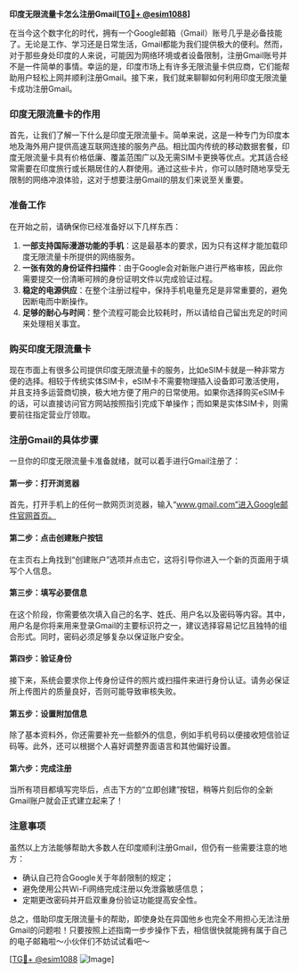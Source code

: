 **印度无限流量卡怎么注册Gmail[[TG💪+ @esim1088](https://t.me/s/esim1088)]**

在当今这个数字化的时代，拥有一个Google邮箱（Gmail）账号几乎是必备技能了。无论是工作、学习还是日常生活，Gmail都能为我们提供极大的便利。然而，对于那些身处印度的人来说，可能因为网络环境或者设备限制，注册Gmail账号并不是一件简单的事情。幸运的是，印度市场上有许多无限流量卡供应商，它们能帮助用户轻松上网并顺利注册Gmail。接下来，我们就来聊聊如何利用印度无限流量卡成功注册Gmail。

### 印度无限流量卡的作用

首先，让我们了解一下什么是印度无限流量卡。简单来说，这是一种专门为印度本地及海外用户提供高速互联网连接的服务产品。相比国内传统的移动数据套餐，印度无限流量卡具有价格低廉、覆盖范围广以及无需SIM卡更换等优点。尤其适合经常需要在印度旅行或长期居住的人群使用。通过这些卡片，你可以随时随地享受无限制的网络冲浪体验，这对于想要注册Gmail的朋友们来说至关重要。

### 准备工作

在开始之前，请确保你已经准备好以下几样东西：
1. **一部支持国际漫游功能的手机**：这是最基本的要求，因为只有这样才能加载印度无限流量卡所提供的网络服务。
2. **一张有效的身份证件扫描件**：由于Google会对新账户进行严格审核，因此你需要提交一份清晰可辨的身份证明文件以完成验证过程。
3. **稳定的电源供应**：在整个注册过程中，保持手机电量充足是非常重要的，避免因断电而中断操作。
4. **足够的耐心与时间**：整个流程可能会比较耗时，所以请给自己留出充足的时间来处理相关事宜。

### 购买印度无限流量卡

现在市面上有很多公司提供印度无限流量卡的服务，比如eSIM卡就是一种非常方便的选择。相较于传统实体SIM卡，eSIM卡不需要物理插入设备即可激活使用，并且支持多运营商切换，极大地方便了用户的日常使用。如果你选择购买eSIM卡的话，可以直接访问官方网站按照指引完成下单操作；而如果是实体SIM卡，则需要前往指定营业厅领取。

### 注册Gmail的具体步骤

一旦你的印度无限流量卡准备就绪，就可以着手进行Gmail注册了：

#### 第一步：打开浏览器
首先，打开手机上的任何一款网页浏览器，输入“www.gmail.com”进入Google邮件官网首页。

#### 第二步：点击创建账户按钮
在主页右上角找到“创建账户”选项并点击它，这将引导你进入一个新的页面用于填写个人信息。

#### 第三步：填写必要信息
在这个阶段，你需要依次填入自己的名字、姓氏、用户名以及密码等内容。其中，用户名是你将来用来登录Gmail的主要标识符之一，建议选择容易记忆且独特的组合形式。同时，密码必须足够复杂以保证账户安全。

#### 第四步：验证身份
接下来，系统会要求你上传身份证件的照片或扫描件来进行身份认证。请务必保证所上传图片的质量良好，否则可能导致审核失败。

#### 第五步：设置附加信息
除了基本资料外，你还需要补充一些额外的信息，例如手机号码以便接收短信验证码等。此外，还可以根据个人喜好调整界面语言和其他偏好设置。

#### 第六步：完成注册
当所有项目都填写完毕后，点击下方的“立即创建”按钮，稍等片刻后你的全新Gmail账户就会正式建立起来了！

### 注意事项

虽然以上方法能够帮助大多数人在印度顺利注册Gmail，但仍有一些需要注意的地方：
- 确认自己符合Google关于年龄限制的规定；
- 避免使用公共Wi-Fi网络完成注册以免泄露敏感信息；
- 定期更改密码并开启双重身份验证功能提高安全性。

总之，借助印度无限流量卡的帮助，即使身处在异国他乡也完全不用担心无法注册Gmail的问题啦！只要按照上述指南一步步操作下去，相信很快就能拥有属于自己的电子邮箱啦～小伙伴们不妨试试看吧～

[[TG💪+ @esim1088](https://t.me/s/esim1088) ![Image](https://i.postimg.cc/4NQfJmqS/Snipaste-2025-05-13-00-14-12.png)]